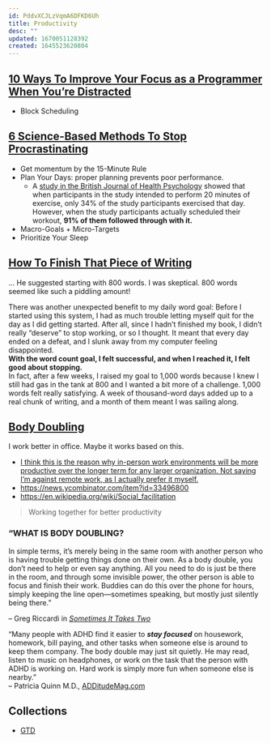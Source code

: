 ```yaml
---
id: PddvXCJLzVqmA6DFKD6Uh
title: Productivity
desc: ""
updated: 1670051128392
created: 1645523620804
---
```


## [10 Ways To Improve Your Focus as a Programmer When You’re Distracted](https://betterprogramming.pub/10-ways-to-improve-your-focus-as-a-programmer-when-youre-distracted-a3c26443a72)

- Block Scheduling

## [6 Science-Based Methods To Stop Procrastinating](https://medium.com/personal-growth-lab/6-science-based-methods-to-stop-procrastinating-5f06e3481203)

- Get momentum by the 15-Minute Rule
- Plan Your Days: proper planning prevents poor performance.
  - A [study in the British Journal of Health Psychology](https://www.ncbi.nlm.nih.gov/pubmed/14596707?source=post_page---------------------------) showed that when participants in the study intended to perform 20 minutes of exercise, only 34% of the study participants exercised that day. However, when the study participants actually scheduled their workout, **91% of them followed through with it.**
- Macro-Goals + Micro-Targets
- Prioritize Your Sleep

## [How To Finish That Piece of Writing](https://medium.com/creators-hub/how-to-finish-that-piece-of-writing-63c54ac28363)

... He suggested starting with 800 words. I was skeptical. 800 words seemed like such a piddling amount!

There was another unexpected benefit to my daily word goal: Before I started using this system, I had as much trouble letting myself quit for the day as I did getting started. After all, since I hadn’t finished my book, I didn’t really “deserve” to stop working, or so I thought. It meant that every day ended on a defeat, and I slunk away from my computer feeling disappointed.  
**With the word count goal, I felt successful, and when I reached it, I felt good about stopping.**  
In fact, after a few weeks, I raised my goal to 1,000 words because I knew I still had gas in the tank at 800 and I wanted a bit more of a challenge. 1,000 words felt really satisfying. A week of thousand-word days added up to a real chunk of writing, and a month of them meant I was sailing along.

## [Body Doubling](https://bodydoubling.com/)

I work better in office. Maybe it works based on this.

- [I think this is the reason why in-person work environments will be more productive over the longer term for any larger organization. Not saying I’m against remote work, as I actually prefer it myself.](https://news.ycombinator.com/item?id=33495310)
- https://news.ycombinator.com/item?id=33496800
- https://en.wikipedia.org/wiki/Social_facilitation

> Working together for better productivity

### “WHAT IS BODY DOUBLING?

In simple terms, it’s merely being in the same room with another person who is having trouble getting things done on their own. As a body double, you don’t need to help or even say anything. All you need to do is just be there in the room, and through some invisible power, the other person is able to focus and finish their work. Buddies can do this over the phone for hours, simply keeping the line open—sometimes speaking, but mostly just silently being there.”

– Greg Riccardi in [_Sometimes It Takes Two_](https://chadd.org/wp-content/uploads/2018/06/ATTN_04_15_RICCARDI.pdf)

“Many people with ADHD find it easier to **_stay focused_** on housework, homework, bill paying, and other tasks when someone else is around to keep them company. The body double may just sit quietly. He may read, listen to music on headphones, or work on the task that the person with ADHD is working on. Hard work is simply more fun when someone else is nearby.”  
– Patricia Quinn M.D., [ADDitudeMag.com](https://www.additudemag.com/getting-stuff-done-easier-with-a-friend-body-double/)

## Collections

- [GTD](https://workflowy.com/systems/getting-things-done/)
